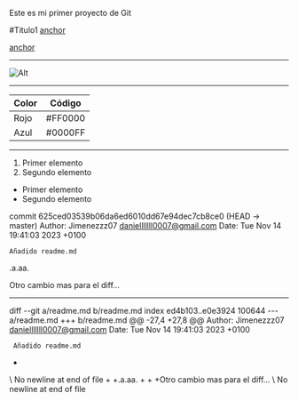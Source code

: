Este es mi primer proyecto de Git

#Titulo1 
[anchor](https://www.google.com/url?sa=i&url=https%3A%2F%2Fwww.epe.es%2Fes%2Fdeportes%2F20231003%2Frinde-bellingham-real-madrid-champions-league-napoles-92894940&psig=AOvVaw0oBHYvWVZGIgkojI3SNspR&ust=1700075735847000&source=images&cd=vfe&opi=89978449&ved=0CBEQjRxqFwoTCKjxw-SZxIIDFQAAAAAdAAAAABAS "título") 

[anchor](https://www.republica.com/wp-content/uploads/2022/05/Marcelo-Vieira-levanta-la-copa-tras-poner-una-bufanda-a-la-diosa-Cibeles-1200x674.jpg) 


---

![Alt](/ruta/imagen.png)

---

| Color | Código |
| ----------- | ----------- |
| Rojo | #FF0000 |
| Azul | #0000FF |

---
	
1. Primer elemento
1. Segundo elemento

* Primer elemento
* Segundo elemento

commit 625ced03539b06da6ed6010dd67e94dec7cb8ce0 (HEAD -> master)
Author: Jimenezzz07 <danielllllll0007@gmail.com>
Date:   Tue Nov 14 19:41:03 2023 +0100

    Añadido readme.md
 
.a.aa.


Otro cambio mas para el diff...

---

diff --git a/readme.md b/readme.md
index ed4b103..e0e3924 100644
--- a/readme.md
+++ b/readme.md
@@ -27,4 +27,8 @@ Author: Jimenezzz07 <danielllllll0007@gmail.com>
 Date:   Tue Nov 14 19:41:03 2023 +0100

     Añadido readme.md
-
\ No newline at end of file
+
+.a.aa.
+
+
+Otro cambio mas para el diff...
\ No newline at end of file